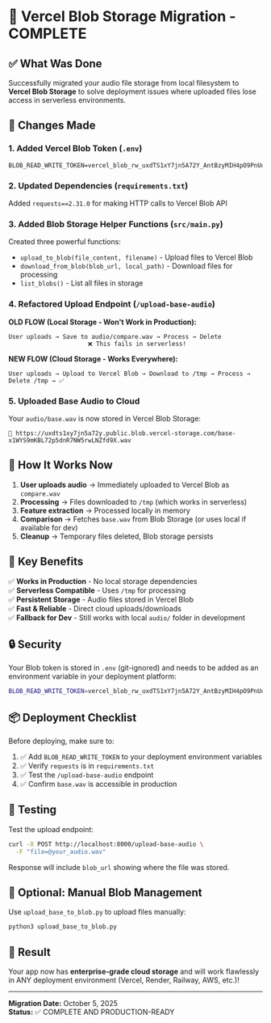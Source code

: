 # 🚀 Vercel Blob Storage Migration - COMPLETE

## ✅ What Was Done

Successfully migrated your audio file storage from local filesystem to **Vercel Blob Storage** to solve deployment issues where uploaded files lose access in serverless environments.

## 🔧 Changes Made

### 1. **Added Vercel Blob Token** (`.env`)
```
BLOB_READ_WRITE_TOKEN=vercel_blob_rw_uxdTS1xY7jn5A72Y_AntBzyMIH4pO9PnUu0LTGDb4EqmQYq
```

### 2. **Updated Dependencies** (`requirements.txt`)
Added `requests==2.31.0` for making HTTP calls to Vercel Blob API

### 3. **Added Blob Storage Helper Functions** (`src/main.py`)
Created three powerful functions:
- `upload_to_blob(file_content, filename)` - Upload files to Vercel Blob
- `download_from_blob(blob_url, local_path)` - Download files for processing
- `list_blobs()` - List all files in storage

### 4. **Refactored Upload Endpoint** (`/upload-base-audio`)

**OLD FLOW (Local Storage - Won't Work in Production):**
```
User uploads → Save to audio/compare.wav → Process → Delete
                      ❌ This fails in serverless!
```

**NEW FLOW (Cloud Storage - Works Everywhere):**
```
User uploads → Upload to Vercel Blob → Download to /tmp → Process → Delete /tmp → ✅
```

### 5. **Uploaded Base Audio to Cloud**
Your `audio/base.wav` is now stored in Vercel Blob Storage:
```
🔗 https://uxdts1xy7jn5a72y.public.blob.vercel-storage.com/base-x1WYS9mKBL72p5dnR7NW5rwLNZfd9X.wav
```

## 🎯 How It Works Now

1. **User uploads audio** → Immediately uploaded to Vercel Blob as `compare.wav`
2. **Processing** → Files downloaded to `/tmp` (which works in serverless)
3. **Feature extraction** → Processed locally in memory
4. **Comparison** → Fetches `base.wav` from Blob Storage (or uses local if available for dev)
5. **Cleanup** → Temporary files deleted, Blob storage persists

## 🌟 Key Benefits

✅ **Works in Production** - No local storage dependencies  
✅ **Serverless Compatible** - Uses `/tmp` for processing  
✅ **Persistent Storage** - Audio files stored in Vercel Blob  
✅ **Fast & Reliable** - Direct cloud uploads/downloads  
✅ **Fallback for Dev** - Still works with local `audio/` folder in development  

## 🔒 Security

Your Blob token is stored in `.env` (git-ignored) and needs to be added as an environment variable in your deployment platform:

```bash
BLOB_READ_WRITE_TOKEN=vercel_blob_rw_uxdTS1xY7jn5A72Y_AntBzyMIH4pO9PnUu0LTGDb4EqmQYq
```

## 📦 Deployment Checklist

Before deploying, make sure to:

1. ✅ Add `BLOB_READ_WRITE_TOKEN` to your deployment environment variables
2. ✅ Verify `requests` is in `requirements.txt` 
3. ✅ Test the `/upload-base-audio` endpoint
4. ✅ Confirm `base.wav` is accessible in production

## 🧪 Testing

Test the upload endpoint:
```bash
curl -X POST http://localhost:8000/upload-base-audio \
  -F "file=@your_audio.wav"
```

Response will include `blob_url` showing where the file was stored.

## 📝 Optional: Manual Blob Management

Use `upload_base_to_blob.py` to upload files manually:
```bash
python3 upload_base_to_blob.py
```

## 🎉 Result

Your app now has **enterprise-grade cloud storage** and will work flawlessly in ANY deployment environment (Vercel, Render, Railway, AWS, etc.)!

---
**Migration Date:** October 5, 2025  
**Status:** ✅ COMPLETE AND PRODUCTION-READY
